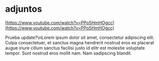# adjuntos

[https://www.youtube.com/watch?v=PPo5HmHOgcc](https://www.youtube.com/watch?v=PPo5HmHOgcc)

Prueba update?\nLorem ipsum dolor sit amet, consectetur adipiscing elit. Culpa consectetuer, et sanctus magna hendrerit nostrud eros ex placerat augue iriure cillum sanctus facilisi justo id elitr est molestie voluptate tempor. Sunt nostrud eros mollit nam. Nam sadipscing blandit.